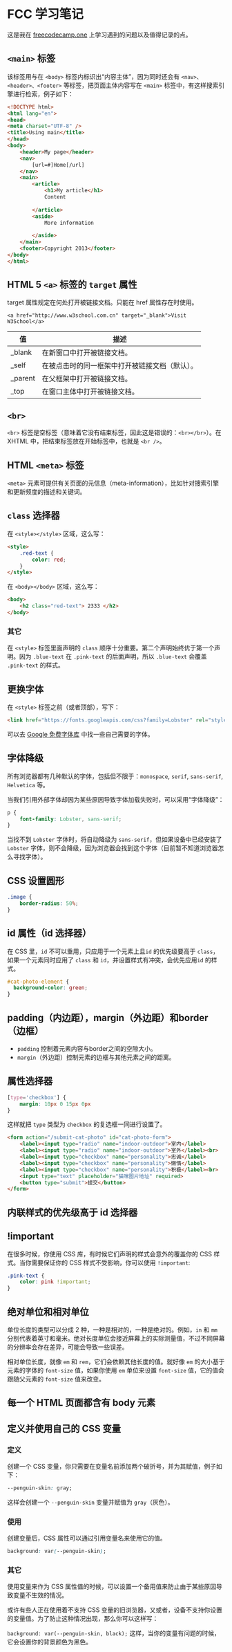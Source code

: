 # FCC 学习笔记
这是我在 [freecodecamp.one](http://freecodecamp.one) 上学习遇到的问题以及值得记录的点。

## `<main>` 标签
该标签用与在 `<body>` 标签内标识出“内容主体”，因为同时还会有 `<nav>、<header>、<footer>` 等标签，把页面主体内容写在 `<main>` 标签中，有这样搜索引擎进行检索，例子如下：

```html
<!DOCTYPE html>  
<html lang="en">  
<head>  
<meta charset="UTF-8" />  
<title>Using main</title>  
</head>  
<body>  
    <header>My page</header>  
    <nav>  
        [url=#]Home[/url]  
    </nav>  
    <main>  
        <article>  
            <h1>My article</h1>  
            Content  
  
        </article>  
        <aside>  
            More information  
  
        </aside>  
    </main>  
    <footer>Copyright 2013</footer>  
</body>  
</html>  
```

## HTML 5 `<a>` 标签的 `target` 属性
target 属性规定在何处打开被链接文档。只能在 href 属性存在时使用。

`<a href="http://www.w3school.com.cn" target="_blank">Visit W3School</a>`


值 | 描述
---- | ----
_blank | 在新窗口中打开被链接文档。
_self | 在被点击时的同一框架中打开被链接文档（默认）。
_parent | 在父框架中打开被链接文档。
_top | 在窗口主体中打开被链接文档。


## `<br>`
`<br>` 标签是空标签（意味着它没有结束标签，因此这是错误的：`<br></br>`）。在 XHTML 中，把结束标签放在开始标签中，也就是 `<br />`。

## HTML `<meta>` 标签
`<meta>` 元素可提供有关页面的元信息（meta-information），比如针对搜索引擎和更新频度的描述和关键词。

## `class` 选择器
在 `<style></style>` 区域，这么写：

```html
<style>
    .red-text {
        color: red;
    }
</style>
```

在 `<body></body>` 区域，这么写：

```html
<body>
    <h2 class="red-text"> 2333 </h2>
</body>
```
### 其它
在 `<style>` 标签里面声明的 `class` 顺序十分重要。第二个声明始终优于第一个声明。因为 `.blue-text` 在 `.pink-text` 的后面声明，所以 `.blue-text` 会覆盖 `.pink-text` 的样式。

## 更换字体
在 `<style>` 标签之前（或者顶部），写下：

```html
<link href="https://fonts.googleapis.com/css?family=Lobster" rel="stylesheet" type="text/css">
```

可以去 [Google 免费字体库](https://fonts.google.com/) 中找一些自己需要的字体。

## 字体降级
所有浏览器都有几种默认的字体，包括但不限于：`monospace`, `serif`, `sans-serif`, `Helvetica` 等。

当我们引用外部字体却因为某些原因导致字体加载失败时，可以采用“字体降级”：

```css
p {
    font-family: Lobster, sans-serif;
}
```

当找不到 `Lobster` 字体时，将自动降级为 `sans-serif`，但如果设备中已经安装了 `Lobster` 字体，则不会降级，因为浏览器会找到这个字体（目前暂不知道浏览器怎么寻找字体）。

## CSS 设置圆形
```css
.image {
    border-radius: 50%;
}
```

## id 属性（id 选择器）
在 CSS 里，`id` 不可以重用，只应用于一个元素上且`id` 的优先级要高于 `class`，如果一个元素同时应用了 `class` 和 `id`，并设置样式有冲突，会优先应用`id` 的样式。

```css
#cat-photo-element {
  background-color: green;
}
```

## padding（内边距），margin（外边距）和border（边框）
* `padding` 控制着元素内容与border之间的空隙大小。
* `margin`（外边距）控制元素的边框与其他元素之间的距离。

## 属性选择器
```css
[type='checkbox'] {
    margin: 10px 0 15px 0px
}
```
这样就把 `type` 类型为 `checkbox` 的复选框一同进行设置了。
```html
<form action="/submit-cat-photo" id="cat-photo-form">
    <label><input type="radio" name="indoor-outdoor">室内</label>
    <label><input type="radio" name="indoor-outdoor">室外</label><br>
    <label><input type="checkbox" name="personality">忠诚</label>
    <label><input type="checkbox" name="personality">懒惰</label>
    <label><input type="checkbox" name="personality">积极</label><br>
    <input type="text" placeholder="猫咪图片地址" required>
    <button type="submit">提交</button>
</form>
```

## 内联样式的优先级高于 id 选择器

## !important
在很多时候，你使用 CSS 库，有时候它们声明的样式会意外的覆盖你的 CSS 样式。当你需要保证你的 CSS 样式不受影响，你可以使用 `!important`:

```css
.pink-text {
    color: pink !important; 
}
```

## 绝对单位和相对单位
单位长度的类型可以分成 2 种，一种是相对的，一种是绝对的。例如，`in` 和 `mm` 分别代表着英寸和毫米。绝对长度单位会接近屏幕上的实际测量值，不过不同屏幕的分辨率会存在差异，可能会导致一些误差。

相对单位长度，就像 `em` 和 `rem`，它们会依赖其他长度的值。就好像 `em` 的大小基于元素的字体的 `font-size` 值，如果你使用 `em` 单位来设置 `font-size` 值，它的值会跟随父元素的 `font-size` 值来改变。

## 每一个 HTML 页面都含有 body 元素

## 定义并使用自己的 CSS 变量
### 定义
创建一个 CSS 变量，你只需要在变量名前添加两个破折号，并为其赋值，例子如下：
```css
--penguin-skin: gray;
```
这样会创建一个 `--penguin-skin` 变量并赋值为 `gray`（灰色）。

### 使用
创建变量后，CSS 属性可以通过引用变量名来使用它的值。

```css
background: var(--penguin-skin);
```

### 其它
使用变量来作为 CSS 属性值的时候，可以设置一个备用值来防止由于某些原因导致变量不生效的情况。

或许有些人正在使用着不支持 CSS 变量的旧浏览器，又或者，设备不支持你设置的变量值。为了防止这种情况出现，那么你可以这样写：

`background: var(--penguin-skin, black);`
这样，当你的变量有问题的时候，它会设置你的背景颜色为黑色。